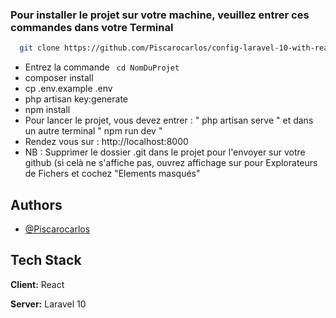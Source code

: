 ### Pour installer le projet sur votre machine, veuillez entrer ces commandes dans votre Terminal

```bash
  git clone https://github.com/Piscarocarlos/config-laravel-10-with-react.git NomDuProjet
```
- Entrez la commande ``` cd NomDuProjet```
- composer install
- cp .env.example .env
- php artisan key:generate
- npm install
- Pour lancer le projet, vous devez entrer : " php artisan serve " et dans un autre terminal " npm run dev "
- Rendez vous sur : http://localhost:8000
- NB : Supprimer le dossier .git dans le projet pour l'envoyer sur votre github (si celà ne s'affiche pas, ouvrez affichage sur pour Explorateurs de Fichers et cochez "Elements masqués"

## Authors

- [@Piscarocarlos](https://github.com/Piscarocarlos)


## Tech Stack

**Client:** React

**Server:** Laravel 10

